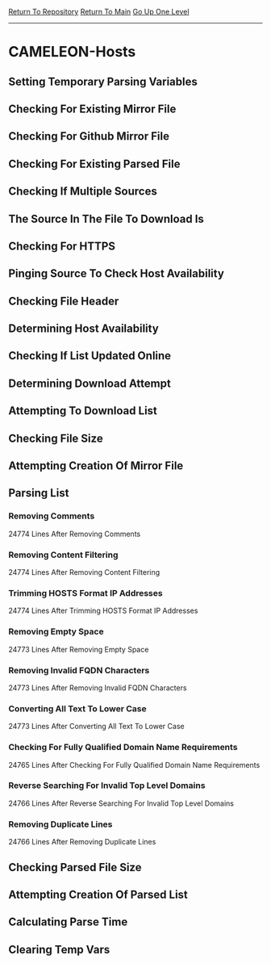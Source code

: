 [Return To Repository](https://github.com/deathbybandaid/piholeparser/)
[Return To Main](https://github.com/deathbybandaid/piholeparser/blob/master/RecentRunLogs/Mainlog.md)
[Go Up One Level](https://github.com/deathbybandaid/piholeparser/blob/master/RecentRunLogs/TopLevelScripts/30-Processing-External-Blacklists.md)
____________________________________
# CAMELEON-Hosts
## Setting Temporary Parsing Variables
## Checking For Existing Mirror File
## Checking For Github Mirror File
## Checking For Existing Parsed File
## Checking If Multiple Sources
## The Source In The File To Download Is
## Checking For HTTPS
## Pinging Source To Check Host Availability
## Checking File Header
## Determining Host Availability
## Checking If List Updated Online
## Determining Download Attempt
## Attempting To Download List
## Checking File Size
## Attempting Creation Of Mirror File
## Parsing List
### Removing Comments
24774 Lines After Removing Comments
### Removing Content Filtering
24774 Lines After Removing Content Filtering
### Trimming HOSTS Format IP Addresses
24774 Lines After Trimming HOSTS Format IP Addresses
### Removing Empty Space
24773 Lines After Removing Empty Space
### Removing Invalid FQDN Characters
24773 Lines After Removing Invalid FQDN Characters
### Converting All Text To Lower Case
24773 Lines After Converting All Text To Lower Case
### Checking For Fully Qualified Domain Name Requirements
24765 Lines After Checking For Fully Qualified Domain Name Requirements
### Reverse Searching For Invalid Top Level Domains
24766 Lines After Reverse Searching For Invalid Top Level Domains
### Removing Duplicate Lines
24766 Lines After Removing Duplicate Lines
## Checking Parsed File Size
## Attempting Creation Of Parsed List
## Calculating Parse Time
## Clearing Temp Vars

